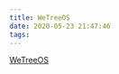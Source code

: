 ```yaml
---
title: WeTreeOS
date: 2020-05-23 21:47:46
tags:
---
```

[WeTreeOS](https://ysxcc.github.io/GitBook/WeTreeOS/)